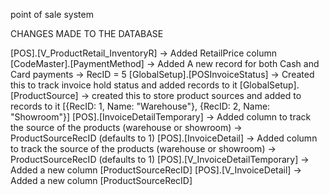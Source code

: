 point of sale system


CHANGES MADE TO THE DATABASE

[POS].[V_ProductRetail_InventoryR] -> Added RetailPrice column
[CodeMaster].[PaymentMethod] -> Added A new record for both Cash and Card payments -> RecID = 5
[GlobalSetup].[POSInvoiceStatus] -> Created this to track invoice hold status and added records to it 
[GlobalSetup].[ProductSource] -> created this to store product sources and added to records to it [{RecID: 1, Name: "Warehouse"}, {RecID: 2, Name: "Showroom"}]
[POS].[InvoiceDetailTemporary] -> Added column to track the source of the products (warehouse or showroom) -> ProductSourceRecID (defaults to 1)
[POS].[InvoiceDetail] -> Added column to track the source of the products (warehouse or showroom) -> ProductSourceRecID (defaults to 1)
[POS].[V_InvoiceDetailTemporary] -> Added a new column [ProductSourceRecID]
[POS].[V_InvoiceDetail] -> Added a new column [ProductSourceRecID]